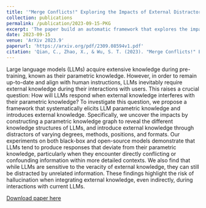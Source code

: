 ```yaml
---
title: '"Merge Conflicts!" Exploring the Impacts of External Distractors to Parametric Knowledge Graphs'
collection: publications
permalink: /publication/2023-09-15-PKG
excerpt: 'The paper build an automatic framework that explores the impact of external knowledge on different parametric knowledge structures.'
date: 2023-09-15
venue: 'ArXiv 2023.9'
paperurl: 'https://arxiv.org/pdf/2309.08594v1.pdf'
citation: 'Qian, C., Zhao, X., & Wu, S. T. (2023). "Merge Conflicts!" Exploring the Impacts of External Distractors to Parametric Knowledge Graphs. ArXiv. /abs/2309.08594'
---
```


Large language models (LLMs) acquire extensive knowledge during pre-training, known as their parametric knowledge. However, in order to remain up-to-date and align with human instructions, LLMs inevitably require external knowledge during their interactions with users. This raises a crucial question: How will LLMs respond when external knowledge interferes with their parametric knowledge? To investigate this question, we propose a framework that systematically elicits LLM parametric knowledge and introduces external knowledge. Specifically, we uncover the impacts by constructing a parametric knowledge graph to reveal the different knowledge structures of LLMs, and introduce external knowledge through distractors of varying degrees, methods, positions, and formats. Our experiments on both black-box and open-source models demonstrate that LLMs tend to produce responses that deviate from their parametric knowledge, particularly when they encounter directly conflicting or confounding information within more detailed contexts. We also find that while LLMs are sensitive to the veracity of external knowledge, they can still be distracted by unrelated information. These findings highlight the risk of hallucination when integrating external knowledge, even indirectly, during interactions with current LLMs.

[Download paper here](http://qiancheng0.github.io/files/Impact_of_EKD_on_PKG.pdf)

